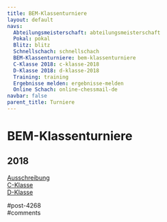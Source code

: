 ```yaml
---
title: BEM-Klassenturniere 
layout: default
navs:
  Abteilungsmeisterschaft: abteilungsmeisterschaft
  Pokal: pokal
  Blitz: blitz
  Schnellschach: schnellschach
  BEM-Klassenturniere: bem-klassenturniere
  C-Klasse 2018: c-klasse-2018
  D-Klasse 2018: d-klasse-2018
  Training: training
  Ergebnisse melden: ergebnisse-melden
  Online Schach: online-chessmail-de
navbar: false
parent_title: Turniere
---
```

<div class="post-4268 page type-page status-publish hentry" id="post-4268">
<h1 class="entry-title">BEM-Klassenturniere</h1>
<div class="entry-content">
<h2>2018</h2>
<p><a href="http://www.narva-schach.de/dateien/klassen/2018/Ausschreibung%20KT%202018.pdf">Ausschreibung</a><br/>
<a href="http://www.narva-schach.de/wordpress/turniere/c-klasse-2018/">C-Klasse</a><br/>
<a href="http://www.narva-schach.de/wordpress/turniere/d-klasse-2018/">D-Klasse</a></p>
</div><!-- .entry-content -->
</div> #post-4268 
<div id="comments">
</div> #comments 

